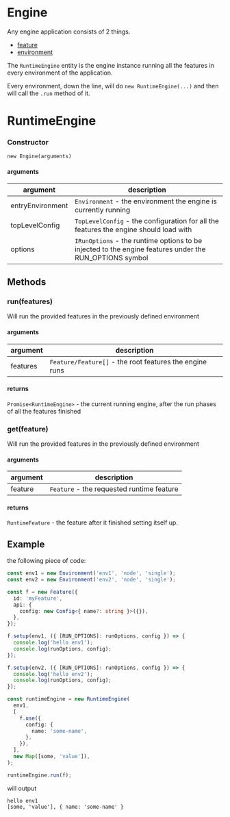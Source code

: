 # Engine 

Any engine application consists of 2 things.

- [feature](/entities/feature.md)
- [environment](/entities/environment.md)

The `RuntimeEngine` entity is the engine instance running all the features in every environment of the application.

Every environment, down the line, will do `new RuntimeEngine(...)` and then will call the `.run` method of it.

# RuntimeEngine

### **Constructor**

`new Engine(arguments)`

#### arguments

| argument         | description                                                                                            |
| ---------------- | ------------------------------------------------------------------------------------------------------ |
| entryEnvironment | `Environment` - the environment the engine is currently running                                        |
| topLevelConfig   | `TopLevelConfig` - the configuration for all the features the engine should load with                  |
| options          | `IRunOptions` - the runtime options to be injected to the engine features under the RUN_OPTIONS symbol |

## Methods

### **run(features)**

Will run the provided features in the previously defined environment

#### arguments

| argument | description                                             |
| -------- | ------------------------------------------------------- |
| features | `Feature/Feature[]` - the root features the engine runs |

#### returns

`Promise<RuntimeEngine>` - the current running engine, after the run phases of all the features finished

### **get(feature)**

Will run the provided features in the previously defined environment

#### arguments

| argument | description                               |
| -------- | ----------------------------------------- |
| feature  | `Feature` - the requested runtime feature |

#### returns

`RuntimeFeature` - the feature after it finished setting itself up.

## Example

the following piece of code:

```ts
const env1 = new Environment('env1', 'node', 'single');
const env2 = new Environment('env2', 'node', 'single');

const f = new Feature({
  id: 'myFeature',
  api: {
    config: new Config<{ name?: string }>({}),
  },
});

f.setup(env1, ({ [RUN_OPTIONS]: runOptions, config }) => {
  console.log('hello env1');
  console.log(runOptions, config);
});

f.setup(env2, ({ [RUN_OPTIONS]: runOptions, config }) => {
  console.log('hello env2');
  console.log(runOptions, config);
});

const runtimeEngine = new RuntimeEngine(
  env1,
  [
    f.use({
      config: {
        name: 'some-name',
      },
    }),
  ],
  new Map([some, 'value']),
);

runtimeEngine.run(f);
```

will output

```
hello env1
[some, 'value'], { name: 'some-name' }
```

